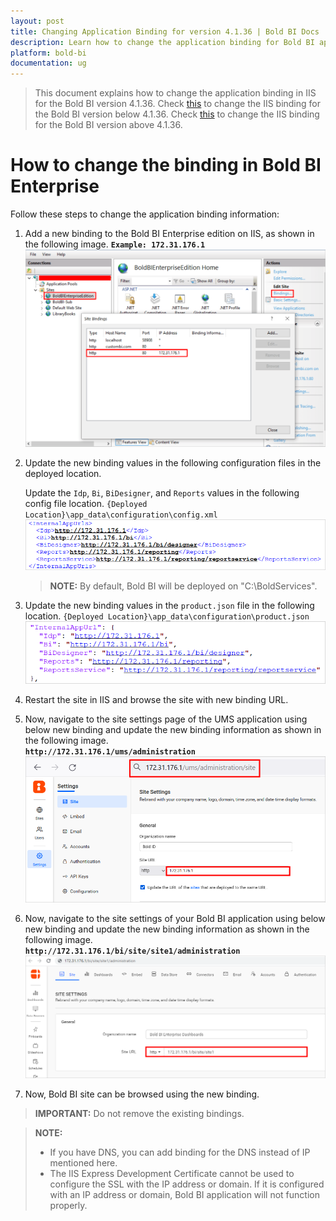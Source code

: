 ```yaml
---
layout: post
title: Changing Application Binding for version 4.1.36 | Bold BI Docs
description: Learn how to change the application binding for Bold BI application 4.1.36 in IIS. If you have DNS, you can add binding for DNS instead of IP address.
platform: bold-bi
documentation: ug
---
```


> This document explains how to change the application binding in IIS for the Bold BI version 4.1.36.
Check [this](/embedded-bi/faq/how-to-change-binding-in-bold-bi-embedded-below-v4.1.36/) to change the IIS binding for the Bold BI version below 4.1.36.
Check [this](/embedded-bi/faq/how-to-change-binding-in-bold-bi-embedded/) to change the IIS binding for the Bold BI version above 4.1.36. 

# How to change the binding in Bold BI Enterprise
Follow these steps to change the application binding information:

1. Add a new binding to the Bold BI Enterprise edition on IIS, as shown in the following image.
    **`Example: 172.31.176.1`**
![IIS Binding](/static/assets/embedded/faq/images/add-iis-binding.png#width=50%)

2. Update the new binding values in the following configuration files in the deployed location.

    Update the `Idp`, `Bi`, `BiDesigner`, and `Reports` values in the following config file location.
    `{Deployed Location}\app_data\configuration\config.xml` 
    ![Core Config File](/static/assets/embedded/faq/images/latest-config-file.png#width=50%)

    > **NOTE:** By default, Bold BI will be deployed on "C:\BoldServices".

3. Update the new binding values in the `product.json` file in the following location.
`{Deployed Location}\app_data\configuration\product.json`
![Product json File](/static/assets/embedded/faq/images/product-json.png#width=50%)

4. Restart the site in IIS and browse the site with new binding URL.

5. Now, navigate to the site settings page of the UMS application using below new binding and update the new binding information as shown in the following image.  
**`http://172.31.176.1/ums/administration`**  
![IDP Base URL](/static/assets/embedded/faq/images/idp-url-binding.png#width=50%)  

6. Now, navigate to the site settings of your Bold BI application using below new binding and update the new binding information as shown in the following image.  
**`http://172.31.176.1/bi/site/site1/administration`** 
![DS Base URL](/static/assets/embedded/faq/images/ds-url-binding.png#width=50%)

7. Now, Bold BI site can be browsed using the new binding.

> **IMPORTANT:** Do not remove the existing bindings. 

> **NOTE:**
> * If you have DNS, you can add binding for the DNS instead of IP mentioned here.
> * The IIS Express Development Certificate cannot be used to configure the SSL with the IP address or domain. If it is configured with an IP address or domain, Bold BI application will not function properly.